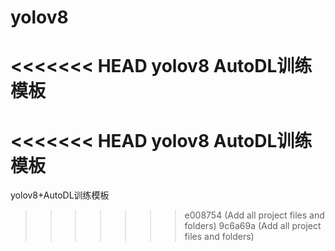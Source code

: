 # yolov8
<<<<<<< HEAD
yolov8 AutoDL训练模板
=======
<<<<<<< HEAD
yolov8 AutoDL训练模板
=======
yolov8+AutoDL训练模板
>>>>>>> e008754 (Add all project files and folders)
>>>>>>> 9c6a69a (Add all project files and folders)
